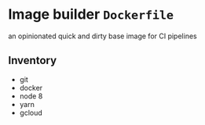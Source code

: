 # Image builder `Dockerfile`

an opinionated quick and dirty base image for CI pipelines

## Inventory

* git
* docker
* node 8
* yarn
* gcloud
